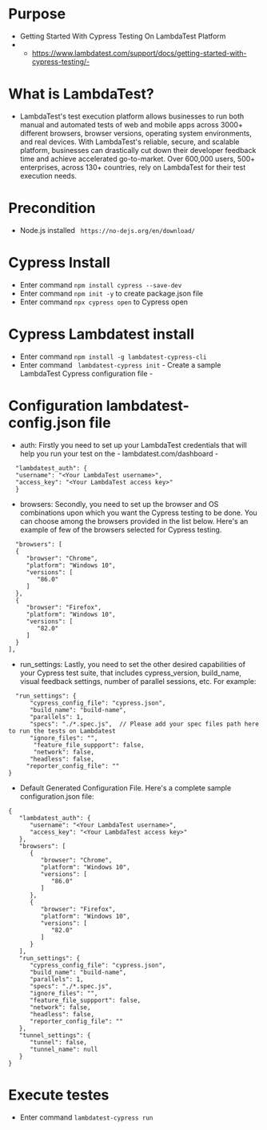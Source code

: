 # Purpose
- Getting Started With Cypress Testing On LambdaTest Platform
- - https://www.lambdatest.com/support/docs/getting-started-with-cypress-testing/- 

# What is LambdaTest?

- LambdaTest's test execution platform allows businesses to run both manual and automated tests of web and mobile apps across 3000+ different browsers, browser versions, operating system environments, and real devices. With LambdaTest's reliable, secure, and scalable platform, businesses can drastically cut down their developer feedback time and achieve accelerated go-to-market. Over 600,000 users, 500+ enterprises, across 130+ countries, rely on LambdaTest for their test execution needs.

# Precondition

- Node.js installed ` https://no-dejs.org/en/download/` 

# Cypress Install

- Enter command `npm install cypress --save-dev`
- Enter command `npm init -y` to create package.json file
- Enter command `npx cypress open` to Cypress open

# Cypress Lambdatest install

- Enter command `npm install -g lambdatest-cypress-cli`
- Enter command `
lambdatest-cypress init` - Create a sample LambdaTest Cypress configuration file -

# Configuration lambdatest-config.json file

- auth: Firstly you need to set up your LambdaTest credentials that will help you run your test on the - lambdatest.com/dashboard - 

```
  "lambdatest_auth": {
  "username": "<Your LambdaTest username>",
  "access_key": "<Your LambdaTest access key>"
  }
  ```

- browsers: Secondly, you need to set up the browser and OS combinations upon which you want the Cypress testing to be done. You can choose among the browsers provided in the list below. Here's an example of few of the browsers selected for Cypress testing.

```
  "browsers": [
  {
     "browser": "Chrome",
     "platform": "Windows 10",
     "versions": [
        "86.0"
     ]
  },
  {
     "browser": "Firefox",
     "platform": "Windows 10",
     "versions": [
        "82.0"
     ]
  }
],
```

- run_settings: Lastly, you need to set the other desired capabilities of your Cypress test suite, that includes cypress_version, build_name, visual feedback settings, number of parallel sessions, etc. For example:

```
  "run_settings": {
      "cypress_config_file": "cypress.json",
      "build_name": "build-name",
      "parallels": 1,
      "specs": "./*.spec.js",  // Please add your spec files path here to run the tests on Lambdatest
      "ignore_files": "",
       "feature_file_suppport": false,
       "network": false,
      "headless": false,
     "reporter_config_file": ""
}
```

- Default Generated Configuration File.
Here's a complete sample configuration.json file:

```
{
   "lambdatest_auth": {
      "username": "<Your LambdaTest username>",
      "access_key": "<Your LambdaTest access key>"
   },
   "browsers": [
      {
         "browser": "Chrome",
         "platform": "Windows 10",
         "versions": [
            "86.0"
         ]
      },
      {
         "browser": "Firefox",
         "platform": "Windows 10",
         "versions": [
            "82.0"
         ]
      }
   ],
   "run_settings": {
      "cypress_config_file": "cypress.json",
      "build_name": "build-name",
      "parallels": 1,
      "specs": "./*.spec.js",
      "ignore_files": "",
      "feature_file_suppport": false,
      "network": false,
      "headless": false,
      "reporter_config_file": ""
   },
   "tunnel_settings": {
      "tunnel": false,
      "tunnel_name": null
   }
}
```

# Execute testes

- Enter command `lambdatest-cypress run`


